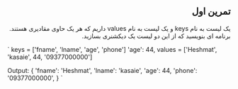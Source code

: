 <div dir="rtl">

## تمرین اول

یک لیست به نام keys و یک لیست به نام values داریم که هر یک حاوی مقادیری هستند. برنامه ای بنویسید که از این دو لیست یک دیکشنری بسازید.

<div dir="ltr">
`
keys = ['fname', 'lname', 'age', 'phone']
    'age': 44,
values = ['Heshmat', 'kasaie', 44, '09377000000']

Output: {
    'fname': 'Heshmat',
    'lname': 'kasaie',
    'age': 44,
    'phone': '09377000000',
}
`
</div>

</div>